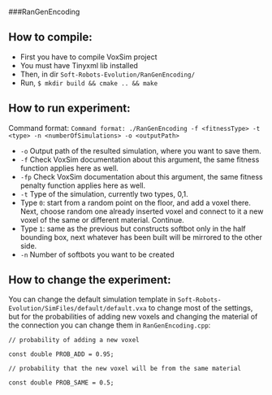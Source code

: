 ###RanGenEncoding

## How to compile:
* First you have to compile VoxSim project
* You must have Tinyxml lib installed
* Then, in dir `Soft-Robots-Evolution/RanGenEncoding/`
* Run, `$ mkdir build && cmake .. && make`

## How to run experiment:

Command format: `Command format: ./RanGenEncoding -f <fitnessType> -t <type> -n <numberOfSimulations> -o <outputPath>`

* `-o` Output path of the resulted simulation, where you want to save them.
* `-f` Check VoxSim documentation about this argument, the same fitness function applies here as well.
* `-fp` Check VoxSim documentation about this argument, the same fitness penalty function applies here as well.
* `-t` Type of the simulation, currently two types, 0,1.
* Type `0`: start from a random point on the floor, and add a voxel there. Next, choose random one already inserted voxel and connect to it a new voxel of the same or different material. Continue.
* Type `1`: same as the previous but constructs softbot only in the half bounding box, next whatever has been built will be mirrored to the other side.
* `-n` Number of softbots you want to be created

## How to change the experiment:
You can change the default simulation template in `Soft-Robots-Evolution/SimFiles/default/default.vxa` to change most of the settings, but for the probabilities of adding new voxels and changing the material of the connection you can change them in `RanGenEncoding.cpp`:

`// probability of adding a new voxel`

`const double PROB_ADD = 0.95;`


`// probability that the new voxel will be from the same material`

`const double PROB_SAME = 0.5;`

